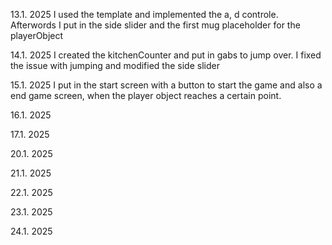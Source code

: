 13.1. 2025
I used the template and implemented the a, d controle. Afterwords I put in the side slider and the first mug placeholder for the playerObject

14.1. 2025
I created the kitchenCounter and put in gabs to jump over. I fixed the issue with jumping and modified the side slider

15.1. 2025
I put in the start screen with a button to start the game and also a end game screen, when the player object reaches a certain point.

16.1. 2025

17.1. 2025


20.1. 2025

21.1. 2025

22.1. 2025

23.1. 2025

24.1. 2025
